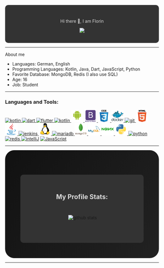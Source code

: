 <div style="background:#333; border-radius:10px; padding:30px;" align="center">
    <p style="color:#DDD">
    Hi there 👋, I am Florin
    </p>
    <a style="color:#00ff00" target="_blank" href="https://github.com/InfinityDevFlo"><img src="https://img.shields.io/github/followers/InfinityDevFlo?label=GitHub%20Followers&logo=GitHub&logoColor=%23ffffff&style=flat-square"></img></a>
 </div>

---

About me

- Languages: German, English
- Programming Languages: Kotlin, Java, Dart, JavaScript, Python
- Favorite Database: MongoDB, Redis (I also use SQL)
- Age: 16
- Job: Student

---

<h3 align="left">Languages and Tools:</h3>

<p align="left">
    <a href="https://kotlinlang.org" target="_blank"> <img src="https://www.vectorlogo.zone/logos/kotlinlang/kotlinlang-icon.svg" alt="kotlin" width="40" height="40"/> </a>
    <a href="https://dart.dev/" target="_blank"> <img src="https://upload.wikimedia.org/wikipedia/commons/7/7e/Dart-logo.png" alt="dart" width="40" height="40"/> </a>
    <a href="https://flutter.dev/" target="_blank"> <img src="https://www.kindpng.com/picc/m/355-3557482_flutter-logo-png-transparent-png.png" alt="flutter" width="40" height="40"/> </a>
    <a href="https://ktor.io" target="_blank"> <img src="https://repository-images.githubusercontent.com/40136600/f3f5fd00-c59e-11e9-8284-cb297d193133" alt="kotlin" width="80" height="40"/> </a>
    <a href="https://developer.android.com" target="_blank"> <img src="https://raw.githubusercontent.com/devicons/devicon/master/icons/android/android-original-wordmark.svg" alt="android" width="40" height="40"/> </a>
    <a href="https://getbootstrap.com" target="_blank"> <img src="https://raw.githubusercontent.com/devicons/devicon/master/icons/bootstrap/bootstrap-plain-wordmark.svg" alt="bootstrap" width="40" height="40"/> </a>
    <a href="https://www.w3schools.com/css/" target="_blank"> <img src="https://raw.githubusercontent.com/devicons/devicon/master/icons/css3/css3-original-wordmark.svg" alt="css3" width="40" height="40"/> </a>
    <a href="https://www.docker.com/" target="_blank"> <img src="https://raw.githubusercontent.com/devicons/devicon/master/icons/docker/docker-original-wordmark.svg" alt="docker" width="40" height="40"/> </a>
    <a href="https://git-scm.com/" target="_blank"> <img src="https://www.vectorlogo.zone/logos/git-scm/git-scm-icon.svg" alt="git" width="40" height="40"/> </a>
    <a href="https://www.w3.org/html/" target="_blank"> <img src="https://raw.githubusercontent.com/devicons/devicon/master/icons/html5/html5-original-wordmark.svg" alt="html5" width="40" height="40"/> </a>
    <a href="https://www.java.com" target="_blank"> <img src="https://raw.githubusercontent.com/devicons/devicon/master/icons/java/java-original.svg" alt="java" width="40" height="40"/> </a>
    <a href="https://www.jenkins.io" target="_blank"> <img src="https://www.vectorlogo.zone/logos/jenkins/jenkins-icon.svg" alt="jenkins" width="40" height="40"/> </a>
    <a href="https://www.linux.org/" target="_blank"> <img src="https://raw.githubusercontent.com/devicons/devicon/master/icons/linux/linux-original.svg" alt="linux" width="40" height="40"/> </a>
    <a href="https://mariadb.org/" target="_blank"> <img src="https://www.vectorlogo.zone/logos/mariadb/mariadb-icon.svg" alt="mariadb" width="40" height="40"/> </a>
    <a href="https://www.mongodb.com/" target="_blank"> <img src="https://raw.githubusercontent.com/devicons/devicon/master/icons/mongodb/mongodb-original-wordmark.svg" alt="mongodb" width="40" height="40"/> </a>
    <a href="https://www.mysql.com/" target="_blank"> <img src="https://raw.githubusercontent.com/devicons/devicon/master/icons/mysql/mysql-original-wordmark.svg" alt="mysql" width="40" height="40"/> </a>
    <a href="https://www.nginx.com" target="_blank"> <img src="https://raw.githubusercontent.com/devicons/devicon/master/icons/nginx/nginx-original.svg" alt="nginx" width="40" height="40"/> </a>
    <a href="https://www.python.org" target="_blank"> <img src="https://raw.githubusercontent.com/devicons/devicon/master/icons/python/python-original.svg" alt="nexus" width="40" height="40"/> </a>
        <a href="https://de.sonatype.com/nexus/repository-oss" target="_blank"> <img src="https://www.sonatype.com/hubfs/2019%20Product%20logo/Product%20Logo%20SVGs/NexusRepo_Icon.svg" alt="python" width="40" height="40"/> </a>
            <a href="https://redis.io/" target="_blank"> <img src="https://cdn.freebiesupply.com/logos/thumbs/2x/redis-logo.png" alt="redis" width="40" height="40"/> </a>
                <a href="https://www.jetbrains.com/idea/" target="_blank"> <img src="https://logonoid.com/images/intellij-idea-logo.png" alt="intelliJ" width="40" height="40"/></a>
                    <a href="https://www.javascript.com/" target="_blank"> <img src="https://upload.wikimedia.org/wikipedia/commons/thumb/9/99/Unofficial_JavaScript_logo_2.svg/1200px-Unofficial_JavaScript_logo_2.svg.png" alt="JavaScript" width="40" height="40"/></a>
</p>

---

<div style="background: linear-gradient(125deg, #111, #222); border-radius: 30px; padding: 50px;">
    <div align="center" style="background:#333; border-radius:10px; padding:30px;  margin-top:30px;">
        <h2 style="color:#DDD">My Profile Stats:</h2>
        <p style="background:#333; border-radius:10px; padding:30px;" align="center">&nbsp;<img
                src="https://github-readme-stats.vercel.app/api?username=InfinityDevFlo&show_icons=true&hide=issues,prs&theme=chartreuse-dark"
                alt="github stats"></p>
    </div>
</div>

---
